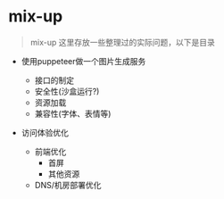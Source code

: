 # mix-up
> mix-up 这里存放一些整理过的实际问题，以下是目录


* 使用puppeteer做一个图片生成服务
  * 接口的制定
  * 安全性(沙盒运行?)
  * 资源加载
  * 兼容性(字体、表情等)
  
* 访问体验优化
  * 前端优化
    * 首屏
    * 其他资源
  * DNS/机房部署优化



